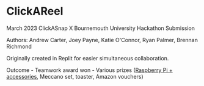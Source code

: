 # ClickAReel
March 2023 ClickASnap X Bournemouth University Hackathon Submission

Authors: Andrew Carter, Joey Payne, Katie O'Connor, Ryan Palmer, Brennan Richmond

Originally created in Replit for easier simultaneous collaboration.

Outcome - Teamwork award won - Various prizes (<ins>Raspberry Pi + accessories</ins>, Meccano set, toaster, Amazon vouchers)
